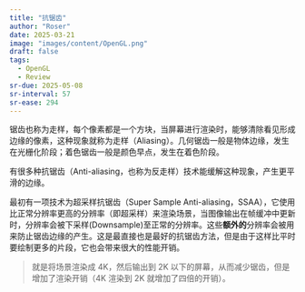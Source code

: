 ```yaml
---
title: "抗锯齿"
author: "Roser"
date: 2025-03-21
image: "images/content/OpenGL.png"
draft: false
tags:
  - OpenGL
  - Review
sr-due: 2025-05-08
sr-interval: 57
sr-ease: 294
---
```

锯齿也称为走样，每个像素都是一个方块，当屏幕进行渲染时，能够清除看见形成边缘的像素，这种现象就称为走样（Aliasing）。几何锯齿一般是物体边缘，发生在光栅化阶段；着色锯齿一般是颜色早点，发生在着色阶段。

有很多种抗锯齿（Anti-aliasing，也称为反走样）技术能缓解这种现象，产生更平滑的边缘。

最初有一项技术为超采样抗锯齿（Super Sample Anti-aliasing，SSAA），它使用比正常分辨率更高的分辨率（即超采样）来渲染场景，当图像输出在帧缓冲中更新时，分辨率会被下采样(Downsample)至正常的分辨率。这些**额外的**分辨率会被用来防止锯齿边缘的产生。这是最直接也是最好的抗锯齿方法，但是由于这样比平时要绘制更多的片段，它也会带来很大的性能开销。

> 就是将场景渲染成 4K，然后输出到 2K 以下的屏幕，从而减少锯齿，但是增加了渲染开销（4K 渲染到 2K 就增加了四倍的开销）。